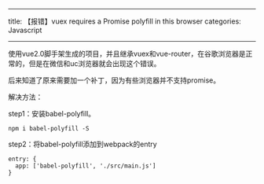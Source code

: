 
---
title: 【报错】vuex requires a Promise polyfill in this browser
categories: Javascript

---

使用vue2.0脚手架生成的项目，并且继承vuex和vue-router，在谷歌浏览器是正常的，但是在微信和uc浏览器就会出现这个错误。

后来知道了原来需要加一个补丁，因为有些浏览器并不支持promise。

解决方法：

step1：安装babel-polyfill。

	npm i babel-polyfill -S

step2：将babel-polyfill添加到webpack的entry

	entry: {
	  app: ['babel-polyfill', './src/main.js']
	}